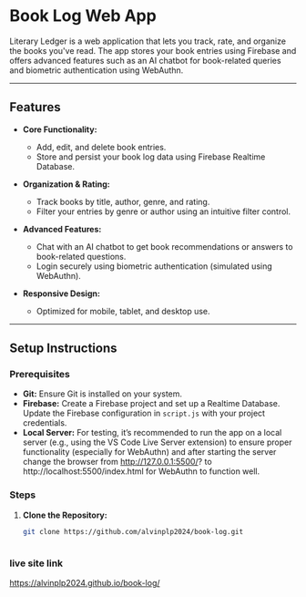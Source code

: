 # Book Log Web App


Literary Ledger is a web application that lets you track, rate, and organize the books you've read. The app stores your book entries using Firebase and offers advanced features such as an AI chatbot for book-related queries and biometric authentication using WebAuthn.

---

## Features

- **Core Functionality:**
  - Add, edit, and delete book entries.
  - Store and persist your book log data using Firebase Realtime Database.
  
- **Organization & Rating:**
  - Track books by title, author, genre, and rating.
  - Filter your entries by genre or author using an intuitive filter control.
  
- **Advanced Features:**
  - Chat with an AI chatbot to get book recommendations or answers to book-related questions.
  - Login securely using biometric authentication (simulated using WebAuthn).

- **Responsive Design:**
  - Optimized for mobile, tablet, and desktop use.

---

## Setup Instructions

### Prerequisites
- **Git:** Ensure Git is installed on your system.
- **Firebase:** Create a Firebase project and set up a Realtime Database. Update the Firebase configuration in `script.js` with your project credentials.
- **Local Server:** For testing, it’s recommended to run the app on a local server (e.g., using the VS Code Live Server extension) to ensure proper functionality (especially for WebAuthn) and after starting the server change the browser from http://127.0.0.1:5500/? to http://localhost:5500/index.html for WebAuthn to function well.

### Steps

1. **Clone the Repository:**
   ```bash
   git clone https://github.com/alvinplp2024/book-log.git



### live site link
https://alvinplp2024.github.io/book-log/


